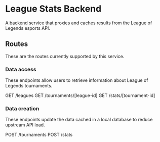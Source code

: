 # League Stats Backend
A backend service that proxies and caches results from the League of Legends esports API.

## Routes
These are the routes currently supported by this service.

### Data access
These endpoints allow users to retrieve information about League of Legends tournaments.

   GET /leagues
   GET /tournaments/[league-id]
   GET /stats/[tournament-id]

### Data creation
These endpoints update the data cached in a local database to reduce upstream API load.

   POST /tournaments
   POST /stats
